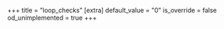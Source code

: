 +++
title = "loop_checks"
[extra]
default_value = "0"
is_override = false
od_unimplemented = true
+++